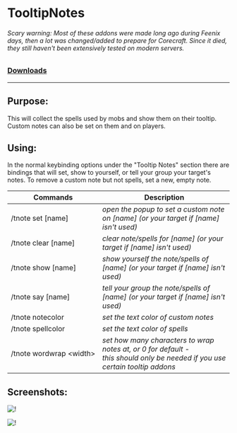 # TooltipNotes

###### Scary warning: Most of these addons were made long ago during Feenix days, then a lot was changed/added to prepare for Corecraft. Since it died, they still haven't been extensively tested on modern servers.

### [Downloads](https://github.com/Shanghi/TooltipNotes/releases)

***

## Purpose:
This will collect the spells used by mobs and show them on their tooltip. Custom notes can also be set on them and on players.

## Using:
In the normal keybinding options under the "Tooltip Notes" section there are bindings that will set, show to yourself, or tell your group your target's notes. To remove a custom note but not spells, set a new, empty note.

| Commands | Description |
| --- | --- |
| /tnote set [name]       | _open the popup to set a custom note on [name] (or your target if [name] isn't used)_ |
| /tnote clear [name]     | _clear note/spells for [name] (or your target if [name] isn't used)_ |
| /tnote show [name]      | _show yourself the note/spells of [name] (or your target if [name] isn't used)_ |
| /tnote say [name]       | _tell your group the note/spells of [name] (or your target if [name] isn't used)_ |
| /tnote notecolor        | _set the text color of custom notes_ |
| /tnote spellcolor       | _set the text color of spells_ |
| /tnote&nbsp;wordwrap&nbsp;\<width> | _set how many characters to wrap notes at, or 0 for default -<br/>this should only be needed if you use certain tooltip addons_ |

## Screenshots:
![!](https://i.imgur.com/6XOOF7b.png)

![!](https://i.imgur.com/60D5ooo.png)
